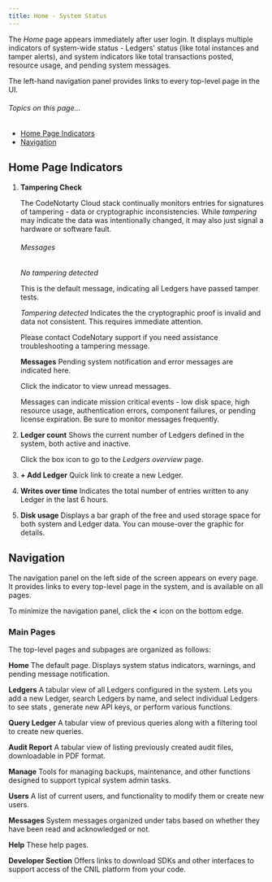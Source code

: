 ```yaml
---
title: Home - System Status
---
```


The *Home* page appears immediately after user login. It displays multiple indicators of system-wide status - Ledgers' status (like total instances and tamper alerts), and system indicators like total transactions posted, resource usage, and pending system messages.

The left-hand navigation panel provides links to every top-level page in the UI.

###### _Topics on this page..._

- [Home Page Indicators](/help/overall-status#home-page-indicators)
- [Navigation](/help/overall-status#navigation)

## Home Page Indicators

<help-image src="/alt_hp_full_dash.png" alt="dashboard" ></help-image>

1. **Tampering Check**

   The CodeNotarty Cloud stack continually monitors entries for signatures of tampering - data or cryptographic inconsistencies.  While *tampering* may indicate the data was intentionally changed, it may also just signal a hardware or software fault.

   <help-image src="/alt_msg_notamper.png" alt="" > </help-image>

   ###### Messages

   _No tampering detected_

   This is the default message, indicating all Ledgers have passed tamper tests.

   _Tampering detected_
   Indicates the the cryptographic proof is invalid and data not consistent. This requires immediate attention.

   Please contact CodeNotary support if you need assistance troubleshooting a tampering message.

   **Messages**  Pending system notification and error messages are indicated here.

   Click the indicator to view unread messages.

   Messages can indicate mission critical events - low disk space, high resource usage, authentication errors, component failures, or pending license expiration. Be sure to monitor messages frequently.

2. **Ledger count**  Shows the current number of Ledgers defined in the system, both active and inactive.

   Click the box icon to go to the *Ledgers overview* page.

   <help-image src="/alt_ldgr_stat.png" alt="Ledger count"></help-image>

4. **+ Add Ledger**  Quick link to create a new Ledger.

   <help-image src="/alt_Add_ledger_btn_sm.png" alt="" > </help-image>

5. **Writes over time**  Indicates the total number of entries written to any Ledger in the last 6 hours.

   <help-image src="/alt_wotb.png" alt="" > </help-image>

6. **Disk usage**  Displays a bar graph of the free and used storage space for both system and Ledger data. You can mouse-over the graphic for details.

   <help-image src="/alt_disk_usage_e.png" alt="disk usage" ></help-image>

## Navigation

The navigation panel on the left side of the screen appears on every page. It provides links to every top-level page in the system, and is available on all pages.

To minimize the navigation panel, click the **<** icon on the bottom edge.

### Main Pages

The top-level pages and subpages are organized as follows:

**Home**
The default page. Displays system status indicators, warnings, and pending message notification.

**Ledgers**
A tabular view of all Ledgers configured in the system. Lets you add a new Ledger, search Ledgers by name, and select individual Ledgers to see stats , generate new API keys, or perform various functions.

**Query Ledger**
A tabular view of previous queries along with a filtering tool to create new queries.

**Audit Report**
A tabular view of listing previously created audit files, downloadable in PDF format.

**Manage**
Tools for managing backups, maintenance, and other functions designed to support typical system admin tasks.

**Users**
A list of current users, and functionality to modify them or create new users.

**Messages**
System messages organized under tabs based on whether they have been read and acknowledged or not.

**Help**
These help pages.

**Developer Section**
Offers links to download SDKs and other interfaces to support access of the CNIL platform from your code.

<ui-prev-next class="mt-1" :prev="{ url: '/introduction', label: 'Understanding the System' }" :next="{ url: '/create-ledger', label: 'Creating a Ledger' }"></ui-prev-next>


